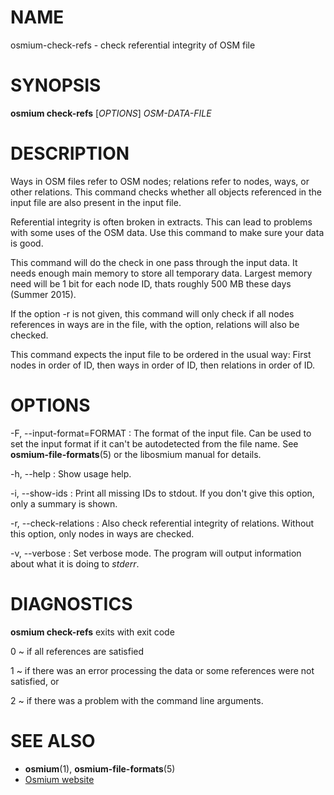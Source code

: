 
# NAME

osmium-check-refs - check referential integrity of OSM file


# SYNOPSIS

**osmium check-refs** \[*OPTIONS*\] *OSM-DATA-FILE*


# DESCRIPTION

Ways in OSM files refer to OSM nodes; relations refer to nodes, ways, or other
relations. This command checks whether all objects referenced in the input
file are also present in the input file.

Referential integrity is often broken in extracts. This can lead to problems
with some uses of the OSM data. Use this command to make sure your data is
good.

This command will do the check in one pass through the input data. It needs
enough main memory to store all temporary data. Largest memory need will be
1 bit for each node ID, thats roughly 500 MB these days (Summer 2015).

If the option -r is not given, this command will only check if all nodes
references in ways are in the file, with the option, relations will also be
checked.

This command expects the input file to be ordered in the usual way: First
nodes in order of ID, then ways in order of ID, then relations in order of ID.


# OPTIONS

-F, --input-format=FORMAT
:   The format of the input file. Can be used to set the input format if it
    can't be autodetected from the file name. See **osmium-file-formats**(5)
    or the libosmium manual for details.

-h, --help
:   Show usage help.

-i, --show-ids
:   Print all missing IDs to stdout. If you don't give this option, only a
    summary is shown.

-r, --check-relations
:   Also check referential integrity of relations. Without this option, only
    nodes in ways are checked.

-v, --verbose
:   Set verbose mode. The program will output information about what it is
    doing to *stderr*.


# DIAGNOSTICS

**osmium check-refs** exits with exit code

0
  ~ if all references are satisfied

1
  ~ if there was an error processing the data or some references were not
    satisfied, or

2
  ~ if there was a problem with the command line arguments.


# SEE ALSO

* **osmium**(1), **osmium-file-formats**(5)
* [Osmium website](http://osmcode.org/osmium)


